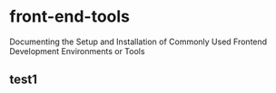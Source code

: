 # front-end-tools

Documenting the Setup and Installation of Commonly Used Frontend Development Environments or Tools

## test1
